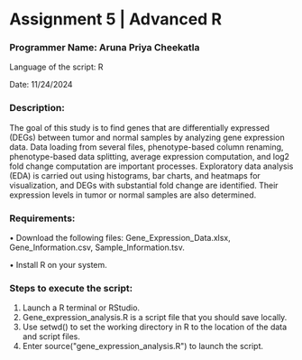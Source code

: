 # **Assignment 5 | Advanced R**

### **Programmer Name: Aruna Priya Cheekatla**

Language of the script: R

Date: 11/24/2024

### **Description:** 
The goal of this study is to find genes that are differentially expressed (DEGs) between tumor and normal samples by analyzing gene expression data. Data loading from several files, phenotype-based column renaming, phenotype-based data splitting, average expression computation, and log2 fold change computation are important processes. Exploratory data analysis (EDA) is carried out using histograms, bar charts, and heatmaps for visualization, and DEGs with substantial fold change are identified. Their expression levels in tumor or normal samples are also determined.

### **Requirements:** 
•	Download the following files:
Gene_Expression_Data.xlsx, Gene_Information.csv, Sample_Information.tsv.

•	Install R on your system.


### **Steps to execute the script:** 
1. Launch a R terminal or RStudio.
2. Gene_expression_analysis.R is a script file that you should save locally.
3. Use setwd() to set the working directory in R to the location of the data and script files.
4. Enter source("gene_expression_analysis.R") to launch the script.

